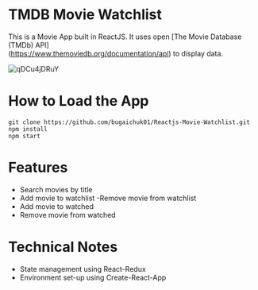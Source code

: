 # TMDB Movie Watchlist

This is a Movie App built in ReactJS. It uses open [The Movie Database (TMDb) API] \
(https://www.themoviedb.org/documentation/api) to display data.

![qDCu4jDRuY](https://user-images.githubusercontent.com/90038064/155762098-2dd1cb0f-39b7-4ad2-a045-4c4f0b889bee.gif)

# How to Load the App
```
git clone https://github.com/bugaichuk01/Reactjs-Movie-Watchlist.git
npm install
npm start
```

# Features

- Search movies by title
- Add movie to watchlist
-Remove movie from watchlist
- Add movie to watched
- Remove movie from watched

# Technical Notes
- State management using React-Redux
- Environment set-up using Create-React-App
